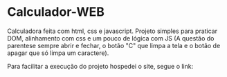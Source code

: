 # Calculador-WEB

Calculadora feita com html, css e javascript. 
Projeto simples para praticar DOM, alinhamento com css e um pouco de lógica com JS (A questão do parentese sempre abrir e fechar, o botão "C" que limpa a tela e
o botão de apagar que só limpa um caractere).

Para facilitar a execução do projeto hospedei o site, segue o link:
